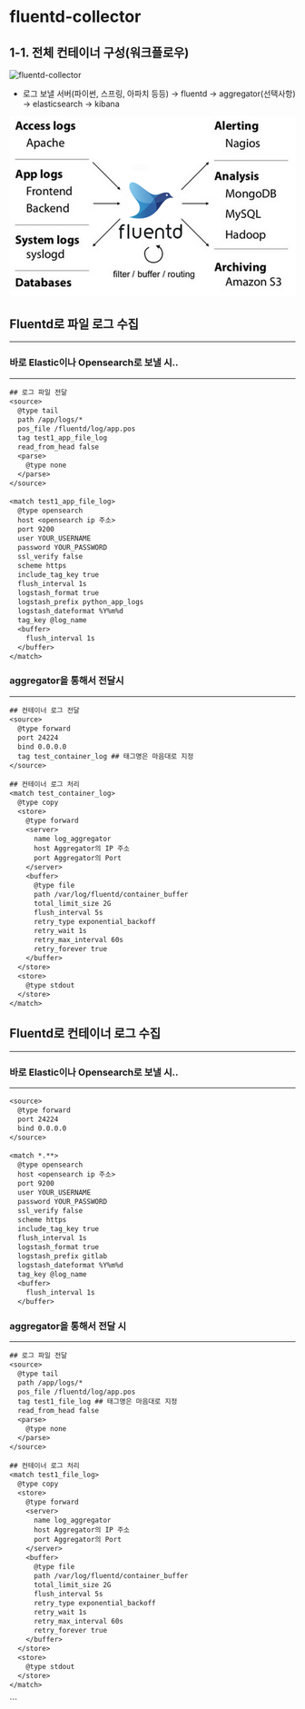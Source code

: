 # fluentd-collector
## 1-1. 전체 컨테이너 구성(워크플로우)
![fluentd-collector](https://github.com/user-attachments/assets/8942989d-e3a9-4619-93fe-da3b1a342bcb)
- 로그 보낼 서버(파이썬, 스프링, 아파치 등등) → fluentd → aggregator(선택사항) → elasticsearch → kibana

![fluentd-info](./assets/fluentd-info.png)

## Fluentd로 파일 로그 수집
---
### 바로 Elastic이나 Opensearch로 보낼 시..
---
```
## 로그 파일 전달
<source>
  @type tail
  path /app/logs/*
  pos_file /fluentd/log/app.pos
  tag test1_app_file_log
  read_from_head false
  <parse>
    @type none
  </parse>
</source>

<match test1_app_file_log>
  @type opensearch
  host <opensearch ip 주소>
  port 9200
  user YOUR_USERNAME
  password YOUR_PASSWORD
  ssl_verify false
  scheme https
  include_tag_key true
  flush_interval 1s
  logstash_format true
  logstash_prefix python_app_logs
  logstash_dateformat %Y%m%d
  tag_key @log_name
  <buffer>
    flush_interval 1s
  </buffer>
</match>
```

### aggregator을 통해서 전달시
---
```
## 컨테이너 로그 전달
<source>
  @type forward
  port 24224
  bind 0.0.0.0
  tag test_container_log ## 태그명은 마음대로 지정
</source>

## 컨테이너 로그 처리
<match test_container_log>
  @type copy
  <store>
    @type forward
    <server>
      name log_aggregator
      host Aggregator의 IP 주소
      port Aggregator의 Port
    </server>
    <buffer>
      @type file
      path /var/log/fluentd/container_buffer
      total_limit_size 2G
      flush_interval 5s
      retry_type exponential_backoff
      retry_wait 1s
      retry_max_interval 60s
      retry_forever true
    </buffer>
  </store>
  <store>
    @type stdout
  </store>
</match>
```

## Fluentd로 컨테이너 로그 수집
---
### 바로 Elastic이나 Opensearch로 보낼 시..
---
```
<source>
  @type forward
  port 24224
  bind 0.0.0.0
</source>

<match *.**>
  @type opensearch
  host <opensearch ip 주소>
  port 9200
  user YOUR_USERNAME
  password YOUR_PASSWORD
  ssl_verify false
  scheme https
  include_tag_key true
  flush_interval 1s
  logstash_format true
  logstash_prefix gitlab
  logstash_dateformat %Y%m%d
  tag_key @log_name
  <buffer>
    flush_interval 1s
  </buffer>
```
### aggregator을 통해서 전달 시
---
```
## 로그 파일 전달
<source>
  @type tail
  path /app/logs/*
  pos_file /fluentd/log/app.pos
  tag test1_file_log ## 태그명은 마음대로 지정
  read_from_head false 
  <parse>
    @type none
  </parse>
</source>

## 컨테이너 로그 처리
<match test1_file_log>
  @type copy
  <store>
    @type forward
    <server>
      name log_aggregator
      host Aggregator의 IP 주소
      port Aggregator의 Port
    </server>
    <buffer>
      @type file
      path /var/log/fluentd/container_buffer
      total_limit_size 2G
      flush_interval 5s
      retry_type exponential_backoff
      retry_wait 1s
      retry_max_interval 60s
      retry_forever true
    </buffer>
  </store>
  <store>
    @type stdout
  </store>
</match>
```
</match>
```
